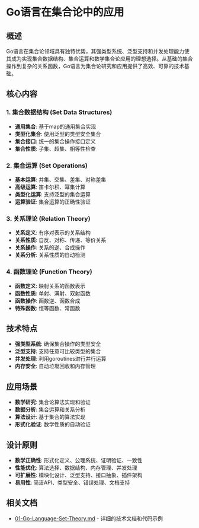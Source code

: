 # Go语言在集合论中的应用

## 概述

Go语言在集合论领域具有独特优势，其强类型系统、泛型支持和并发处理能力使其成为实现集合数据结构、集合运算和数学集合论应用的理想选择。从基础的集合操作到复杂的关系函数，Go语言为集合论研究和应用提供了高效、可靠的技术基础。

## 核心内容

### 1. 集合数据结构 (Set Data Structures)

- **通用集合**: 基于map的通用集合实现
- **类型化集合**: 使用泛型的类型安全集合
- **集合接口**: 统一的集合操作接口定义
- **集合性质**: 子集、超集、相等性检查

### 2. 集合运算 (Set Operations)

- **基本运算**: 并集、交集、差集、对称差集
- **高级运算**: 笛卡尔积、幂集计算
- **类型化运算**: 支持泛型的集合运算
- **运算验证**: 集合运算的正确性验证

### 3. 关系理论 (Relation Theory)

- **关系定义**: 有序对表示的关系结构
- **关系性质**: 自反、对称、传递、等价关系
- **关系操作**: 关系的逆、合成操作
- **关系分析**: 关系性质的自动检测

### 4. 函数理论 (Function Theory)

- **函数定义**: 映射关系的函数表示
- **函数性质**: 单射、满射、双射函数
- **函数操作**: 函数逆、函数合成
- **特殊函数**: 恒等函数、常函数

## 技术特点

- **强类型系统**: 确保集合操作的类型安全
- **泛型支持**: 支持任意可比较类型的集合
- **并发处理**: 利用goroutines进行并行运算
- **内存安全**: 自动垃圾回收和内存管理

## 应用场景

- **数学研究**: 集合论算法实现和验证
- **数据分析**: 集合运算和关系分析
- **算法设计**: 基于集合的算法实现
- **形式化验证**: 数学性质的自动验证

## 设计原则

- **数学正确性**: 形式化定义、公理系统、证明验证、一致性
- **性能优化**: 算法选择、数据结构、内存管理、并发处理
- **可扩展性**: 模块化设计、泛型支持、接口抽象、插件架构
- **易用性**: 简洁API、类型安全、错误处理、文档支持

## 相关文档

- [01-Go-Language-Set-Theory.md](./01-Go-Language-Set-Theory.md) - 详细的技术文档和代码示例
